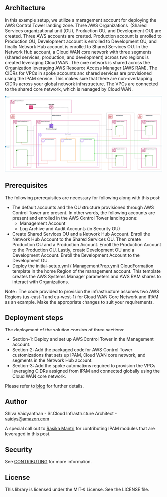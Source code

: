 ## Architecture



In this example setup, we utilize a management account for deploying the AWS Control Tower landing zone. Three AWS Organizations  (Shared Services organizational unit (OU), Production OU, and Development OU) are created. Three AWS accounts are created. Production account is enrolled to Production OU, Development account is enrolled to Development OU, and finally Network Hub account is enrolled to Shared Services OU. In the Network Hub account, a Cloud WAN core network with three segments (shared services, production, and development) across two regions is created leveraging Cloud WAN. The core network is shared across the Organization leveraging AWS Resource Access Manager (AWS RAM). The CIDRs for VPCs in spoke accounts and shared services are provisioned using the IPAM service. This makes sure that there are non-overlapping CIDRs across your global network infrastructure. The VPCs are connected to the shared core network, which is managed by Cloud WAN.

![image](https://github.com/aws-samples/aws-cloudwan-and-amazon-ipam-with-aws-control-tower/blob/main/cloudwan-controltower.jpg)


## Prerequisites

The following prerequisites are necessary for following along with this post:

- The default accounts and the OU structure provisioned through AWS Control Tower are present. In other words, the following accounts are present and enrolled in the AWS Control Tower landing zone:
  - Management Account
  - Log Archive and Audit Accounts (in Security OU)
- Create Shared Services OU and a Network Hub Account. Enroll the Network Hub Account to the Shared Services OU. Then create Production OU and a Production Account. Enroll the Production Account to the Production OU. Lastly, create Development OU and a Development Account. Enroll the Development Account to the Development OU.
- Deploy the initial-setup.yml ( ManagementPrep.yml) CloudFormation template in the home Region of the management account. This template creates the AWS Systems Manager parameters and AWS RAM shares to interact with Organizations.

Note : The code provided to provision the infrastructure assumes two AWS Regions (us-east-1 and eu-west-1) for Cloud WAN Core Network and IPAM as an example. Make the appropriate changes to suit your requirements.

## Deployment steps

The deployment of the solution consists of three sections:

- Section-1: Deploy and set up AWS Control Tower in the Management account.
- Section-2: Add the packaged code for AWS Control Tower customizations that sets up IPAM, Cloud WAN core network, and segments in the Network Hub account.
- Section-3: Add the spoke automations required to provision the VPCs leveraging CIDRs assigned from IPAM and connected globally using the Cloud WAN core network.

Please refer to [blog](https://aws.amazon.com/blogs/networking-and-content-delivery/aws-cloudwan-and-amazon-ipam-with-aws-control-tower-customizations/) for further details.


## Author 
Shiva Vaidyanthan - Sr.Cloud Infrastructure Architect - vaidys@amazon.com

A special call out to [Rasika Mantri](https://www.linkedin.com/in/rasikamantri/) for contributing IPAM modules that are leveraged in this post. 


## Security

See [CONTRIBUTING](CONTRIBUTING.md#security-issue-notifications) for more information.

## License

This library is licensed under the MIT-0 License. See the LICENSE file.

